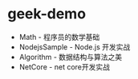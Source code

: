 # geek-demo

- Math - 程序员的数学基础
- NodejsSample -  Node.js 开发实战
- Algorithm - 数据结构与算法之美
- NetCore - net core开发实战